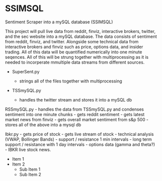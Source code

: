 # SSIMSQL
Sentiment Scraper into a mySQL database (SSIMSQL)

This project will pull live data from reddit, finviz, interactive brokers, 
twitter, and the sec website into a mySQL database. The data consists of
sentiment from reddit, finviz, and twitter. Alongside some technical data 
from interactive brokers and finviz such as price, options data, and insider
trading. All of this data will be quantified numerically into one minute 
seqences. All of this will be strung together with multiprocessing as
it is needed to incorperate mmultiple data streams from different sources.

- SuperSent.py
  - strings all of the files together with multiprocessing


- TSSmySQL.py
  - handles the twitter stream and stores it into a mySQL db

RSSmySQL.py - handles the data from TSSmySQL.py and condenses sentiment into
              one minute chunks
            - gets reddit sentiment
            - gets latest market news from finviz
            - gets overall market sentiment from s&p 500
            - stores all of the above into a mysql db
            
Ibkr.py - gets price of stock
        - gets live stream of stock
        - technical analysis (VWAP, Bollinger Bands)
        - support / resistance 1 min intervals
        - long term support / resistance with 1 day intervals
        - options data (gamma and theta?)
        - IBKR live stock news.

- Item 1
- Item 2
  - Sub Item 1
  - Sub Item 2
